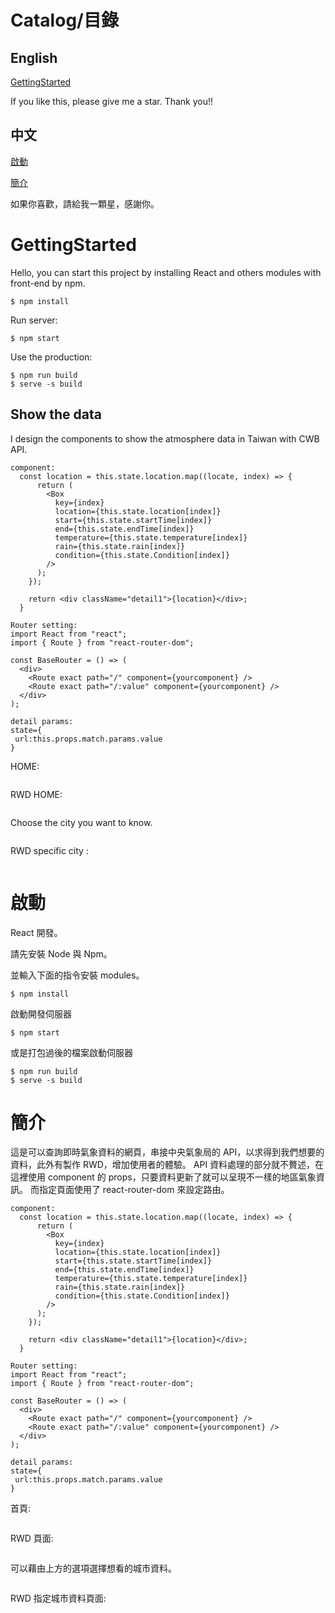 # Catalog/目錄

## English

[GettingStarted](#GettingStarted)

If you like this, please give me a star. Thank you!!

## 中文

[啟動](#啟動)

[簡介](#簡介)

如果你喜歡，請給我一顆星，感謝你。

# GettingStarted

Hello, you can start this project by installing React and others modules with front-end by npm.

```
$ npm install
```

Run server:

```
$ npm start
```

Use the production:

```
$ npm run build
$ serve -s build
```

## Show the data

I design the components to show the atmosphere data in Taiwan with CWB API.

```
component:
  const location = this.state.location.map((locate, index) => {
      return (
        <Box
          key={index}
          location={this.state.location[index]}
          start={this.state.startTime[index]}
          end={this.state.endTime[index]}
          temperature={this.state.temperature[index]}
          rain={this.state.rain[index]}
          condition={this.state.Condition[index]}
        />
      );
    });

    return <div className="detail1">{location}</div>;
  }

```

```
Router setting:
import React from "react";
import { Route } from "react-router-dom";

const BaseRouter = () => (
  <div>
    <Route exact path="/" component={yourcomponent} />
    <Route exact path="/:value" component={yourcomponent} />
  </div>
);

detail params:
state={
 url:this.props.match.params.value
}

```

HOME:

<img src='https://raw.githubusercontent.com/tsen1220/ReactRWDTaiwanWeatherSearch/master/introimage/Home.jpg' alt=''>

RWD HOME:

<img src='https://raw.githubusercontent.com/tsen1220/ReactRWDTaiwanWeatherSearch/master/introimage/RWDHome.jpg' alt=''>

Choose the city you want to know.

<img src='https://raw.githubusercontent.com/tsen1220/ReactRWDTaiwanWeatherSearch/master/introimage/Detail.jpg' alt=''>

RWD specific city :

<img src='https://raw.githubusercontent.com/tsen1220/ReactRWDTaiwanWeatherSearch/master/introimage/RWDDetail.jpg' alt=''>

# 啟動

React 開發。

請先安裝 Node 與 Npm。

並輸入下面的指令安裝 modules。

```
$ npm install
```

啟動開發伺服器

```
$ npm start
```

或是打包過後的檔案啟動伺服器

```
$ npm run build
$ serve -s build
```

# 簡介

這是可以查詢即時氣象資料的網頁，串接中央氣象局的 API，以求得到我們想要的資料，此外有製作 RWD，增加使用者的體驗。
API 資料處理的部分就不贅述，在這裡使用 component 的 props，只要資料更新了就可以呈現不一樣的地區氣象資訊。
而指定頁面使用了 react-router-dom 來設定路由。

```
component:
  const location = this.state.location.map((locate, index) => {
      return (
        <Box
          key={index}
          location={this.state.location[index]}
          start={this.state.startTime[index]}
          end={this.state.endTime[index]}
          temperature={this.state.temperature[index]}
          rain={this.state.rain[index]}
          condition={this.state.Condition[index]}
        />
      );
    });

    return <div className="detail1">{location}</div>;
  }

```

```
Router setting:
import React from "react";
import { Route } from "react-router-dom";

const BaseRouter = () => (
  <div>
    <Route exact path="/" component={yourcomponent} />
    <Route exact path="/:value" component={yourcomponent} />
  </div>
);

detail params:
state={
 url:this.props.match.params.value
}

```

首頁:

<img src='https://raw.githubusercontent.com/tsen1220/ReactRWDTaiwanWeatherSearch/master/introimage/Home.jpg' alt=''>

RWD 頁面:

<img src='https://raw.githubusercontent.com/tsen1220/ReactRWDTaiwanWeatherSearch/master/introimage/RWDHome.jpg' alt=''>

可以藉由上方的選項選擇想看的城市資料。

<img src='https://raw.githubusercontent.com/tsen1220/ReactRWDTaiwanWeatherSearch/master/introimage/Detail.jpg' alt=''>

RWD 指定城市資料頁面:

<img src='https://raw.githubusercontent.com/tsen1220/ReactRWDTaiwanWeatherSearch/master/introimage/RWDDetail.jpg' alt=''>
